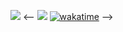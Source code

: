 
<!-- - 👋 Hi, I’m @kkk-petrov
- 👀 I’m interested in ...
- 🌱 I’m currently learning ...
- 💞️ I’m looking to collaborate on ...
- 📫 How to reach me ...
 -->

![](https://img.shields.io/static/v1?label=&message=TypeScript&color=grey&style=flat&logo=typescript)
<--
![](https://img.shields.io/static/v1?label=&message=Go&color=grey&style=flat&logo=go)
 [![wakatime](https://wakatime.com/badge/user/2c23a4bd-db65-472a-b556-f2962f0d4406.svg?style=flat)](https://wakatime.com/@2c23a4bd-db65-472a-b556-f2962f0d4406) 
-->
